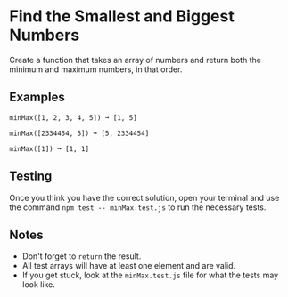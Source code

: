 # Find the Smallest and Biggest Numbers

Create a function that takes an array of numbers and return both the minimum and maximum numbers, in that order.

## Examples
```
minMax([1, 2, 3, 4, 5]) ➞ [1, 5]

minMax([2334454, 5]) ➞ [5, 2334454]

minMax([1]) ➞ [1, 1]
```

## Testing
Once you think you have the correct solution, open your terminal and use the command ```npm test -- minMax.test.js``` to run the necessary tests.

## Notes
- Don't forget to ```return``` the result.
- All test arrays will have at least one element and are valid.
- If you get stuck, look at the ```minMax.test.js``` file for what the tests may look like.